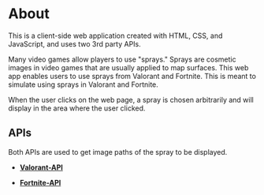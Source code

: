 # About

This is a client-side web application created with HTML, CSS, and JavaScript, and uses two 3rd party APIs. 

Many video games allow players to use "sprays." Sprays are cosmetic images in video games that are usually applied to map surfaces. This web app enables users to use sprays from Valorant and Fortnite. This is meant to simulate using sprays in Valorant and Fortnite. 

When the user clicks on the web page, a spray is chosen arbitrarily and will display in the area where the user clicked. 

## APIs

Both APIs are used to get image paths of the spray to be displayed. 

- [**Valorant-API**](https://dash.valorant-api.com/)

- [**Fortnite-API**](https://dash.fortnite-api.com/)
